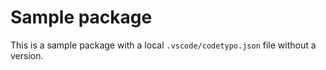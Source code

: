 # Sample package

This is a sample package with a local `.vscode/codetypo.json` file without a version.
